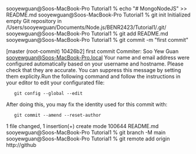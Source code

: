 sooyewguan@Soos-MacBook-Pro Tutorial1 % echo "# MongoNodeJS" >> README.md
sooyewguan@Soos-MacBook-Pro Tutorial1 % git init 
Initialized empty Git repository in /Users/sooyewguan/Documents/Node.js/BENR2423/Tutorial1/.git/
sooyewguan@Soos-MacBook-Pro Tutorial1 % git add README.md
sooyewguan@Soos-MacBook-Pro Tutorial1 % git commit -m "first commit"

[master (root-commit) 10426b2] first commit
 Commiter: Soo Yew Guan <sooyewguan@Soos-MacBook-Pro.local>
 Your name and email address were configured automatically based 
 on your username and hostname. Please check that they are accurate.
 You can suppress this message by setting them explicity.Run the 
 following command and follow the instructions in your editor to edit 
 your configurated file:
 
       git config --global --edit
       
 After doing this, you may fix the identity used for this commit with:
 
       git commit --amend --reset-author
       
 1 file changed, 1 insertion(+)
 create mode 100644 README.md
sooyewguan@Soos-MacBook-Pro Tutorial1 % git branch -M main
sooyewguan@Soos-MacBook-Pro Tutorial1 % git remote add origin http://github
